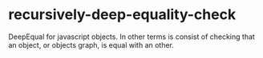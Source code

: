 # recursively-deep-equality-check
DeepEqual for javascript objects. In other terms is consist of checking that an object, or objects graph, is equal with an other.
